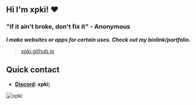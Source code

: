 ## Hi I'm xpki! ❤️

### "if it ain't broke, don't fix it" - Anonymous
_**I make websites or apps for certain uses. Check out my biolink/portfolio.**_
> [xpki.github.io](https://xpki.github.io/)
## Quick contact
- **[Discord](https://discord.com/users/405180450793979904): xpki;**

<img src="https://komarev.com/ghpvc/?username=xpki&style=flat" alt="xpki" />
